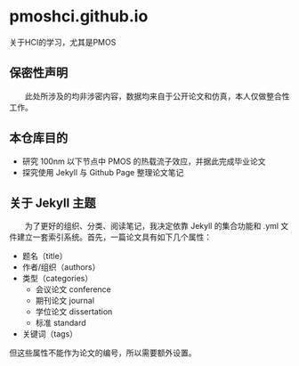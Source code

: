 # pmoshci.github.io
关于HCI的学习，尤其是PMOS

## 保密性声明

&emsp;&emsp;此处所涉及的均非涉密内容，数据均来自于公开论文和仿真，本人仅做整合性工作。

##  本仓库目的

- 研究 100nm 以下节点中 PMOS 的热载流子效应，并据此完成毕业论文
- 探究使用 Jekyll 与 Github Page 整理论文笔记

## 关于 Jekyll 主题

&emsp;&emsp;为了更好的组织、分类、阅读笔记，我决定依靠 Jekyll 的集合功能和 .yml 文件建立一套索引系统。首先，一篇论文具有如下几个属性：

- 题名（title）
- 作者/组织（authors）
- 类型（categories）
  - 会议论文 conference
  - 期刊论文 journal
  - 学位论文 dissertation
  - 标准 standard
- 关键词（tags）

但这些属性不能作为论文的编号，所以需要额外设置。